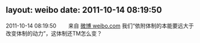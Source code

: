layout: weibo
date: 2011-10-14 08:19:50
---
<meta name="referrer" content="no-referrer" />

2011-10-14 08:19:50  &nbsp;&nbsp;&nbsp;&nbsp;&nbsp;&nbsp; 来自 <a href="http://weibo.com/" rel="nofollow">微博 weibo.com</a>
我们“依附体制的本能要远大于改变体制的动力”，这体制还TM怎么变？ ​​​
